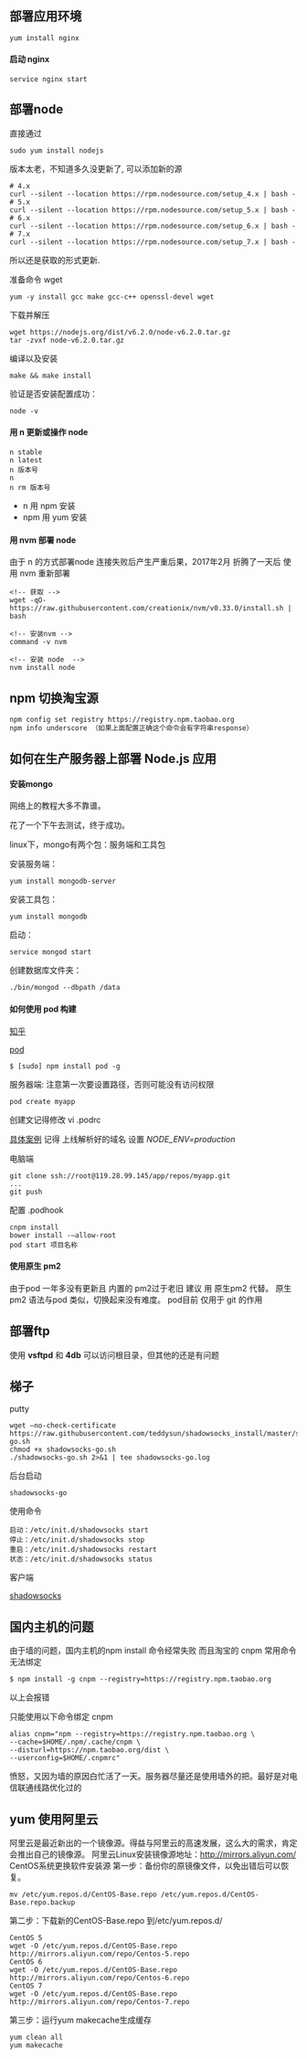 ## 部署应用环境

```
yum install nginx
```

#### 启动 nginx

```
service nginx start
```

<!-- ## 部署 node
你可以通过运行以下命令。
```
sudo yum install epel-release
```
现在可以使用yum命令安装Node.js了。
```
sudo yum install nodejs
```
因为在开发过程中我需要管理节点包，我还要安装新公共管理的软件包管理器，使用以下命令。
```
sudo yum install npm
``` -->

## 部署node
直接通过
```
sudo yum install nodejs
```
版本太老，不知道多久没更新了, 可以添加新的源
```
# 4.x
curl --silent --location https://rpm.nodesource.com/setup_4.x | bash -
# 5.x
curl --silent --location https://rpm.nodesource.com/setup_5.x | bash -
# 6.x
curl --silent --location https://rpm.nodesource.com/setup_6.x | bash -
# 7.x
curl --silent --location https://rpm.nodesource.com/setup_7.x | bash -
```

所以还是获取的形式更新.

准备命令 wget
```
yum -y install gcc make gcc-c++ openssl-devel wget
```
下载并解压
```
wget https://nodejs.org/dist/v6.2.0/node-v6.2.0.tar.gz
tar -zvxf node-v6.2.0.tar.gz
```
编译以及安装
```
make && make install
```
验证是否安装配置成功：
```
node -v
```
#### 用 n 更新或操作 node

```
n stable
n latest
n 版本号
n         
n rm 版本号
```

- n 用 npm 安装
- npm 用 yum 安装

#### 用 nvm 部署 node

由于 n 的方式部署node 连接失败后产生严重后果，2017年2月 折腾了一天后 使用 nvm 重新部署

```
<!-- 获取 -->
wget -qO- https://raw.githubusercontent.com/creationix/nvm/v0.33.0/install.sh | bash

<!-- 安装nvm -->
command -v nvm

<!-- 安装 node  -->
nvm install node
```

## npm 切换淘宝源
```bash
npm config set registry https://registry.npm.taobao.org 
npm info underscore （如果上面配置正确这个命令会有字符串response）
```


## 如何在生产服务器上部署 Node.js 应用

#### 安装mongo

网络上的教程大多不靠谱。

花了一个下午去测试，终于成功。

linux下，mongo有两个包：服务端和工具包

安装服务端：
```
yum install mongodb-server
```
安装工具包：
```
yum install mongodb
```

启动：
```
service mongod start
```

创建数据库文件夹：
```
./bin/mongod --dbpath /data

```


#### 如何使用 pod 构建

[知乎](https://www.zhihu.com/question/19887245)

[pod](https://github.com/yyx990803/pod)

```
$ [sudo] npm install pod -g
```

服务器端: 注意第一次要设置路径，否则可能没有访问权限
```
pod create myapp
```
创建文记得修改 vi .podrc

[具体案例](https://github.com/yyx990803/pod#configuration)
记得 上线解析好的域名 设置 *NODE_ENV=production*

电脑端
```
git clone ssh://root@119.28.99.145/app/repos/myapp.git
...
git push
```

配置 .podhook

```
cnpm install
bower install -–allow-root
pod start 项目名称
```

#### 使用原生 pm2

由于pod 一年多没有更新且 内置的 pm2过于老旧 建议 用 原生pm2 代替。
原生pm2 语法与pod 类似，切换起来没有难度。
pod目前 仅用于 git 的作用

## 部署ftp

使用 **vsftpd** 和 **4db**
可以访问根目录，但其他的还是有问题

## 梯子

putty
```
wget –no-check-certificate https://raw.githubusercontent.com/teddysun/shadowsocks_install/master/shadowsocks-go.sh
chmod +x shadowsocks-go.sh
./shadowsocks-go.sh 2>&1 | tee shadowsocks-go.log
```
后台启动
```
shadowsocks-go
```
使用命令
```
启动：/etc/init.d/shadowsocks start
停止：/etc/init.d/shadowsocks stop
重启：/etc/init.d/shadowsocks restart
状态：/etc/init.d/shadowsocks status
```
客户端

[shadowsocks](https://sourceforge.net/projects/shadowsocksgui/files/dist/)


## 国内主机的问题

由于墙的问题，国内主机的npm install 命令经常失败
而且淘宝的 cnpm 常用命令无法绑定
```
$ npm install -g cnpm --registry=https://registry.npm.taobao.org
```
以上会报错

只能使用以下命令绑定 cnpm
```
alias cnpm="npm --registry=https://registry.npm.taobao.org \
--cache=$HOME/.npm/.cache/cnpm \
--disturl=https://npm.taobao.org/dist \
--userconfig=$HOME/.cnpmrc"
```

愤怒，又因为墙的原因白忙活了一天。服务器尽量还是使用墙外的把。最好是对电信联通线路优化过的


## yum 使用阿里云

阿里云是最近新出的一个镜像源。得益与阿里云的高速发展，这么大的需求，肯定会推出自己的镜像源。
阿里云Linux安装镜像源地址：http://mirrors.aliyun.com/
CentOS系统更换软件安装源
第一步：备份你的原镜像文件，以免出错后可以恢复。
```
mv /etc/yum.repos.d/CentOS-Base.repo /etc/yum.repos.d/CentOS-Base.repo.backup
```
第二步：下载新的CentOS-Base.repo 到/etc/yum.repos.d/
```
CentOS 5
wget -O /etc/yum.repos.d/CentOS-Base.repo http://mirrors.aliyun.com/repo/Centos-5.repo
CentOS 6
wget -O /etc/yum.repos.d/CentOS-Base.repo http://mirrors.aliyun.com/repo/Centos-6.repo
CentOS 7
wget -O /etc/yum.repos.d/CentOS-Base.repo http://mirrors.aliyun.com/repo/Centos-7.repo
```
第三步：运行yum makecache生成缓存
```
yum clean all
yum makecache
```
